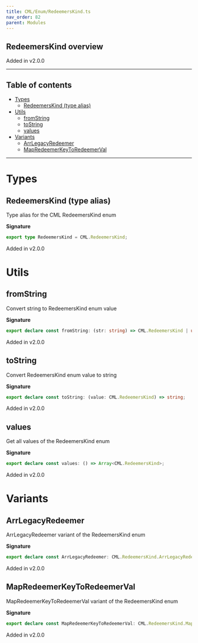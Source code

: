 ```yaml
---
title: CML/Enum/RedeemersKind.ts
nav_order: 82
parent: Modules
---
```


## RedeemersKind overview

Added in v2.0.0

---

<h2 class="text-delta">Table of contents</h2>

- [Types](#types)
  - [RedeemersKind (type alias)](#redeemerskind-type-alias)
- [Utils](#utils)
  - [fromString](#fromstring)
  - [toString](#tostring)
  - [values](#values)
- [Variants](#variants)
  - [ArrLegacyRedeemer](#arrlegacyredeemer)
  - [MapRedeemerKeyToRedeemerVal](#mapredeemerkeytoredeemerval)

---

# Types

## RedeemersKind (type alias)

Type alias for the CML RedeemersKind enum

**Signature**

```ts
export type RedeemersKind = CML.RedeemersKind;
```

Added in v2.0.0

# Utils

## fromString

Convert string to RedeemersKind enum value

**Signature**

```ts
export declare const fromString: (str: string) => CML.RedeemersKind | undefined;
```

Added in v2.0.0

## toString

Convert RedeemersKind enum value to string

**Signature**

```ts
export declare const toString: (value: CML.RedeemersKind) => string;
```

Added in v2.0.0

## values

Get all values of the RedeemersKind enum

**Signature**

```ts
export declare const values: () => Array<CML.RedeemersKind>;
```

Added in v2.0.0

# Variants

## ArrLegacyRedeemer

ArrLegacyRedeemer variant of the RedeemersKind enum

**Signature**

```ts
export declare const ArrLegacyRedeemer: CML.RedeemersKind.ArrLegacyRedeemer;
```

Added in v2.0.0

## MapRedeemerKeyToRedeemerVal

MapRedeemerKeyToRedeemerVal variant of the RedeemersKind enum

**Signature**

```ts
export declare const MapRedeemerKeyToRedeemerVal: CML.RedeemersKind.MapRedeemerKeyToRedeemerVal;
```

Added in v2.0.0
